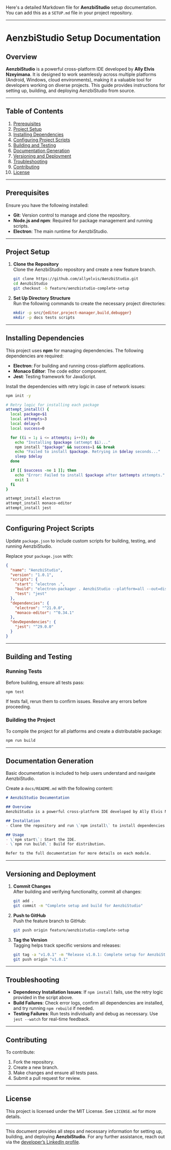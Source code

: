 Here's a detailed Markdown file for **AenzbiStudio** setup documentation. You can add this as a `SETUP.md` file in your project repository.

---

# AenzbiStudio Setup Documentation

## Overview

**AenzbiStudio** is a powerful cross-platform IDE developed by **Ally Elvis Nzeyimana**. It is designed to work seamlessly across multiple platforms (Android, Windows, cloud environments), making it a valuable tool for developers working on diverse projects. This guide provides instructions for setting up, building, and deploying AenzbiStudio from source.

---

## Table of Contents

1. [Prerequisites](#prerequisites)
2. [Project Setup](#project-setup)
3. [Installing Dependencies](#installing-dependencies)
4. [Configuring Project Scripts](#configuring-project-scripts)
5. [Building and Testing](#building-and-testing)
6. [Documentation Generation](#documentation-generation)
7. [Versioning and Deployment](#versioning-and-deployment)
8. [Troubleshooting](#troubleshooting)
9. [Contributing](#contributing)
10. [License](#license)

---

## Prerequisites

Ensure you have the following installed:

- **Git**: Version control to manage and clone the repository.
- **Node.js and npm**: Required for package management and running scripts.
- **Electron**: The main runtime for AenzbiStudio.

---

## Project Setup

1. **Clone the Repository**  
   Clone the AenzbiStudio repository and create a new feature branch.

   ```bash
   git clone https://github.com/allyelvis/AenzbiStudio.git
   cd AenzbiStudio
   git checkout -b feature/aenzbistudio-complete-setup
   ```

2. **Set Up Directory Structure**  
   Run the following commands to create the necessary project directories:

   ```bash
   mkdir -p src/{editor,project-manager,build,debugger}
   mkdir -p docs tests scripts
   ```

---

## Installing Dependencies

This project uses **npm** for managing dependencies. The following dependencies are required:

- **Electron**: For building and running cross-platform applications.
- **Monaco Editor**: The code editor component.
- **Jest**: Testing framework for JavaScript.

Install the dependencies with retry logic in case of network issues:

```bash
npm init -y
```

```bash
# Retry logic for installing each package
attempt_install() {
  local package=$1
  local attempts=3
  local delay=5
  local success=0

  for ((i = 1; i <= attempts; i++)); do
    echo "Installing $package (attempt $i)..."
    npm install "$package" && success=1 && break
    echo "Failed to install $package. Retrying in $delay seconds..."
    sleep $delay
  done

  if [[ $success -ne 1 ]]; then
    echo "Error: Failed to install $package after $attempts attempts."
    exit 1
  fi
}

attempt_install electron
attempt_install monaco-editor
attempt_install jest
```

---

## Configuring Project Scripts

Update `package.json` to include custom scripts for building, testing, and running AenzbiStudio.

Replace your `package.json` with:

```json
{
  "name": "AenzbiStudio",
  "version": "1.0.1",
  "scripts": {
    "start": "electron .",
    "build": "electron-packager . AenzbiStudio --platform=all --out=dist",
    "test": "jest"
  },
  "dependencies": {
    "electron": "^21.0.0",
    "monaco-editor": "^0.34.1"
  },
  "devDependencies": {
    "jest": "^29.0.0"
  }
}
```

---

## Building and Testing

### Running Tests

Before building, ensure all tests pass:

```bash
npm test
```

If tests fail, rerun them to confirm issues. Resolve any errors before proceeding.

### Building the Project

To compile the project for all platforms and create a distributable package:

```bash
npm run build
```

---

## Documentation Generation

Basic documentation is included to help users understand and navigate AenzbiStudio.

Create a `docs/README.md` with the following content:

```markdown
# AenzbiStudio Documentation

## Overview
AenzbiStudio is a powerful cross-platform IDE developed by Ally Elvis Nzeyimana.

## Installation
- Clone the repository and run \`npm install\` to install dependencies.

## Usage
- \`npm start\`: Start the IDE.
- \`npm run build\`: Build for distribution.

Refer to the full documentation for more details on each module.
```

---

## Versioning and Deployment

1. **Commit Changes**  
   After building and verifying functionality, commit all changes:

   ```bash
   git add .
   git commit -m "Complete setup and build for AenzbiStudio"
   ```

2. **Push to GitHub**  
   Push the feature branch to GitHub:

   ```bash
   git push origin feature/aenzbistudio-complete-setup
   ```

3. **Tag the Version**  
   Tagging helps track specific versions and releases:

   ```bash
   git tag -a "v1.0.1" -m "Release v1.0.1: Complete setup for AenzbiStudio"
   git push origin "v1.0.1"
   ```

---

## Troubleshooting

- **Dependency Installation Issues**: If `npm install` fails, use the retry logic provided in the script above.
- **Build Failures**: Check error logs, confirm all dependencies are installed, and try running `npm rebuild` if needed.
- **Testing Failures**: Run tests individually and debug as necessary. Use `jest --watch` for real-time feedback.

---

## Contributing

To contribute:

1. Fork the repository.
2. Create a new branch.
3. Make changes and ensure all tests pass.
4. Submit a pull request for review.

---

## License

This project is licensed under the MIT License. See `LICENSE.md` for more details.

---

This document provides all steps and necessary information for setting up, building, and deploying **AenzbiStudio**. For any further assistance, reach out via the [developer’s LinkedIn profile](https://www.linkedin.com/in/ally-elvis-nzeyimana-ba424386).
